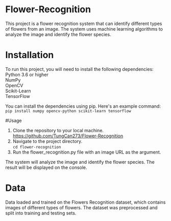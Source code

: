 # Flower-Recognition
This project is a flower recognition system that can identify different types of flowers from an image. The system uses machine learning algorithms to analyze the image and identify the flower species.

# Installation
To run this project, you will need to install the following dependencies:
Python 3.6 or higher  
NumPy  
OpenCV  
Scikit-Learn  
TensorFlow

You can install the dependencies using pip. Here's an example command:  
`pip install numpy opencv-python scikit-learn tensorflow`

#Usage
1. Clone the repository to your local machine.  
https://github.com/TungCan273/Flower-Recognition
2. Navigate to the project directory.  
`cd flower-recognition`
3. Run the flower_recognition.py file with an image URL as the argument.  

The system will analyze the image and identify the flower species. The result will be displayed on the console.
# Data
Data loaded and trained on the Flowers Recognition dataset, which contains images of different types of flowers. The dataset was preprocessed and split into training and testing sets.